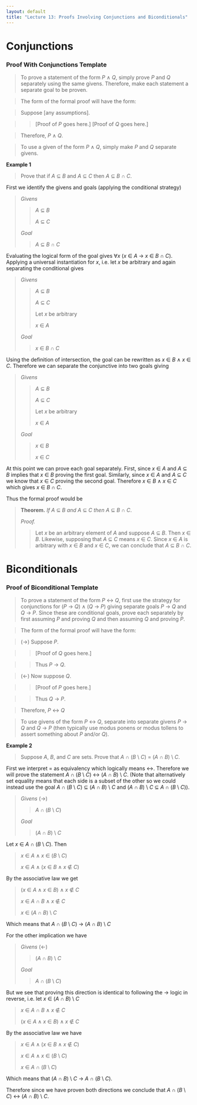 ```yaml
---
layout: default
title: "Lecture 13: Proofs Involving Conjunctions and Biconditionals"
---
```


Conjunctions
============

### Proof With Conjunctions Template

> To prove a statement of the form *P* ∧ *Q*, simply prove *P* and *Q*
> separately using the same givens. Therefore, make each statement a
> separate goal to be proven.

> The form of the formal proof will have the form:

> Suppose \[any assumptions\].

> > \[Proof of *P* goes here.\] \[Proof of *Q* goes here.\]

> Therefore, *P* ∧ *Q*.

> To use a given of the form *P* ∧ *Q*, simply make *P* and *Q* separate
> givens.

**Example 1**

> Prove that if *A* ⊆ *B* and *A* ⊆ *C* then *A* ⊆ *B* ∩ *C*.

First we identify the givens and goals (applying the conditional
strategy)

> *Givens*
>
> > *A* ⊆ *B*
> >
> > *A* ⊆ *C*
>
> *Goal*
>
> > *A* ⊆ *B* ∩ *C*

Evaluating the logical form of the goal gives ∀*x* (*x* ∈ *A* → *x* ∈
*B* ∩ *C*). Applying a universal instantiation for *x*, i.e. let *x* be
arbitrary and again separating the conditional gives

> *Givens*
>
> > *A* ⊆ *B*
> >
> > *A* ⊆ *C*
> >
> > Let *x* be arbitrary
> > 
> > *x* ∈ *A*
>
> *Goal*
>
> > *x* ∈ *B* ∩ *C*

Using the definition of intersection, the goal can be rewritten as *x* ∈
*B* ∧ *x* ∈ *C*. Therefore we can separate the conjunctive into two
goals giving

> *Givens*
>
> > *A* ⊆ *B*
> >
> > *A* ⊆ *C*
> >
> > Let *x* be arbitrary
> > 
> > *x* ∈ *A*
>
> *Goal*
>
> > *x* ∈ *B*
> >
> > *x* ∈ *C*

At this point we can prove each goal separately. First, since *x* ∈ *A*
and *A* ⊆ *B* implies that *x* ∈ *B* proving the first goal. Similarly,
since *x* ∈ *A* and *A* ⊆ *C* we know that *x* ∈ *C* proving the second
goal. Therefore *x* ∈ *B* ∧ *x* ∈ *C* which gives *x* ∈ *B* ∩ *C*.

Thus the formal proof would be

> **Theorem.** *If A* ⊆ *B and A* ⊆ *C then A* ⊆ *B* ∩ *C*.
>
> *Proof.* 
> > Let *x* be an arbitrary element of *A* and suppose *A* ⊆ *B*.
> > Then *x* ∈ *B*. Likewise, supposing that *A* ⊆ *C* means *x* ∈ *C*.
> > Since *x* ∈ *A* is arbitrary with *x* ∈ *B* and *x* ∈ *C*, we can
> > conclude that *A* ⊆ *B* ∩ *C*.

Biconditionals
==============

### Proof of Biconditional Template

> To prove a statement of the form *P* ↔ *Q*, first use the strategy for
> conjunctions for (*P* → *Q*) ∧ (*Q* → *P*) giving separate goals *P* →
> *Q* and *Q* → *P*. Since these are conditional goals, prove each
> separately by first assuming *P* and proving *Q* and then assuming *Q*
> and proving *P*.

> The form of the formal proof will have the form:

> (→) Suppose *P*.

> > \[Proof of *Q* goes here.\] 

> > Thus *P* → *Q*.

> (←) Now suppose *Q*.

> > \[Proof of *P* goes here.\] 

> > Thus *Q* → *P*.

> Therefore, *P* ↔ *Q*

> To use givens of the form *P* ↔ *Q*, separate into separate givens *P* →
> *Q* and *Q* → *P* (then typically use modus ponens or modus tollens to
> assert something about *P* and/or *Q*).

**Example 2**

> Suppose *A*, *B*, and *C* are sets. Prove that *A* ∩ (*B* \\ *C*) = (*A*
> ∩ *B*) \\ *C*.

First we interpret = as equivalency which logically means ↔. Therefore
we will prove the statement *A* ∩ (*B* \\ *C*) ↔ (*A* ∩ *B*) \\ *C*.
(Note that alternatively set equality means that each side is a subset
of the other so we could instead use the goal *A* ∩ (*B* \\ *C*) ⊆ (*A*
∩ *B*) \\ *C* and (*A* ∩ *B*) \\ *C* ⊆ *A* ∩ (*B* \\ *C*)).

> *Givens* (→)
>
> > *A* ∩ (*B* \\ *C*)
>
> *Goal*
>
> > (*A* ∩ *B*) \\ *C*

Let *x* ∈ *A* ∩ (*B* \\ *C*). Then

> *x* ∈ *A* ∧ *x* ∈ (*B* \\ *C*)
>
> *x* ∈ *A* ∧ (*x* ∈ *B* ∧ *x* ∉ *C*)

By the associative law we get

> (*x* ∈ *A* ∧ *x* ∈ *B*) ∧ *x* ∉ *C*
>
> *x* ∈ *A* ∩ *B* ∧ *x* ∉ *C*
>
> *x* ∈ (*A* ∩ *B*) \\ *C*

Which means that *A* ∩ (*B* \\ *C*) → (*A* ∩ *B*) \\ *C*

For the other implication we have

> *Givens* (←)
>
> > (*A* ∩ *B*) \\ *C*
>
> *Goal*
>
> > *A* ∩ (*B* \\ *C*)

But we see that proving this direction is identical to following the →
logic in reverse, i.e. let *x* ∈ (*A* ∩ *B*) \\ *C*

> *x* ∈ *A* ∩ *B* ∧ *x* ∉ *C*
>
> (*x* ∈ *A* ∧ *x* ∈ *B*) ∧ *x* ∉ *C*

By the associative law we have

> *x* ∈ *A* ∧ (*x* ∈ *B* ∧ *x* ∉ *C*)
>
> *x* ∈ *A* ∧ *x* ∈ (*B* \\ *C*)
>
> *x* ∈ *A* ∩ (*B* \\ *C*)

Which means that (*A* ∩ *B*) \\ *C* → *A* ∩ (*B* \\ *C*).

Therefore since we have proven both directions we conclude that *A* ∩
(*B* \\ *C*) ↔ (*A* ∩ *B*) \\ *C*.
